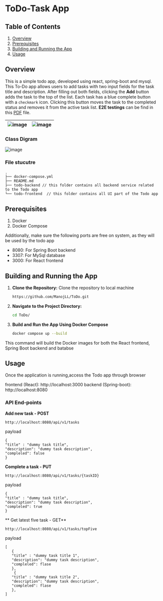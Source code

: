 # ToDo-Task App
## Table of Contents

1. [Overview](#overview)
2. [Prerequisites](#prerequisites)
3. [Building and Running the App](#building-and-running-the-app)
4. [Usage](#usage)

## Overview
This is a simple todo app, developed using react, spring-boot and mysql. This To-Do app allows users to add tasks with two input fields for the task title and description. After filling out both fields, clicking the **Add** button adds the task to the top of the list. Each task has a blue complete button with a `checkmark` icon. Clicking this button moves the task to the completed status and removes it from the active task list.  **E2E testings** can be find in this [PDF](https://drive.google.com/file/d/1caY0sbP0yWQqJIV8xP1S8pq9Hwrjxqb7/view?usp=sharing) file. 

| ![image](https://github.com/user-attachments/assets/91602cce-e611-4856-a26e-bf6ff8e41267) |  ![image](https://github.com/user-attachments/assets/0ac1cac3-88d5-49a7-8741-d79dfa619987) |
| --- | --- |

### Class Digram

![image](https://github.com/user-attachments/assets/86dea9c0-1bce-4aac-9f51-af0f37ede551)

### File stucutre

```plaintext
.
├── docker-compose.yml 
├── README.md
├── todo-backend // this folder contains all backend service related to the Todo app
└── todo-frontend  // this folder contains all UI part of the Todo app

```

## Prerequisites

1. Docker
2. Docker Compose
   
 Additionally, make sure the following ports are free on system, as they will be used by the todo app

- 8080: For Spring Boot backend
- 3307: For MySql database
- 3000: For React frontend

## Building and Running the App

1. **Clone the Repository:** Clone the repository to local machine
    ```bash
    https://github.com/ManojLL/ToDo.git
    ```
3. **Navigate to the Project Directory:**
    ```bash
    cd ToDo/
    ```
5. **Build and Run the App Using Docker Compose**
   ```bash
   docker compose up --build
   ```
This command will build the Docker images for both the React frontend, Spring Boot backend and batabse

## Usage

Once the application is running,access the Todo app through browser

frontend (React): http://localhost:3000
backend (Spring-boot): http://localhost:8080

### API End-points

**Add new task - POST**

```
http://localhost:8080/api/v1/tasks
```
payload 

```
{
"title" : "dummy task title",
"description": "dummy task description",
"compleled": false
}
```
**Complete a task - PUT**

```
http://localhost:8080/api/v1/tasks/{taskID}
```
payload 

```
{
"title" : "dummy task title",
"description": "dummy task description",
"compleled": true
}
```

** Get latest five task - GET**
```
http://localhost:8080/api/v1/tasks/topFive
```
payload 

```
[
   {
   "title" : "dummy task title 1",
   "description": "dummy task description",
   "compleled": flase
   },
    {
   "title" : "dummy task title 2",
   "description": "dummy task description",
   "compleled": flase
   },
]

```
